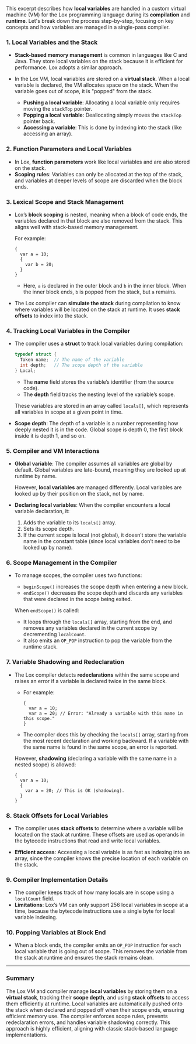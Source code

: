 This excerpt describes how **local variables** are handled in a custom virtual machine (VM) for the Lox programming language during its **compilation** and **runtime**. Let's break down the process step-by-step, focusing on key concepts and how variables are managed in a single-pass compiler.

### 1. **Local Variables and the Stack**
- **Stack-based memory management** is common in languages like C and Java. They store local variables on the stack because it is efficient for performance. Lox adopts a similar approach.
- In the Lox VM, local variables are stored on a **virtual stack**. When a local variable is declared, the VM allocates space on the stack. When the variable goes out of scope, it is "popped" from the stack.

  - **Pushing a local variable**: Allocating a local variable only requires moving the `stackTop` pointer. 
  - **Popping a local variable**: Deallocating simply moves the `stackTop` pointer back. 
  - **Accessing a variable**: This is done by indexing into the stack (like accessing an array).

### 2. **Function Parameters and Local Variables**
- In Lox, **function parameters** work like local variables and are also stored on the stack.
- **Scoping rules**: Variables can only be allocated at the top of the stack, and variables at deeper levels of scope are discarded when the block ends.

### 3. **Lexical Scope and Stack Management**
- Lox’s **block scoping** is nested, meaning when a block of code ends, the variables declared in that block are also removed from the stack. This aligns well with stack-based memory management.
  
  For example:
  ```lox
  {
    var a = 10;
    {
      var b = 20;
    }
  }
  ```
  - Here, `a` is declared in the outer block and `b` in the inner block. When the inner block ends, `b` is popped from the stack, but `a` remains.
  
- The Lox compiler can **simulate the stack** during compilation to know where variables will be located on the stack at runtime. It uses **stack offsets** to index into the stack.

### 4. **Tracking Local Variables in the Compiler**
- The compiler uses a **struct** to track local variables during compilation:
  ```c
  typedef struct {
    Token name;  // The name of the variable
    int depth;   // The scope depth of the variable
  } Local;
  ```
  
  - The **name** field stores the variable’s identifier (from the source code).
  - The **depth** field tracks the nesting level of the variable’s scope.

  These variables are stored in an array called `locals[]`, which represents all variables in scope at a given point in time.

- **Scope depth**: The depth of a variable is a number representing how deeply nested it is in the code. Global scope is depth 0, the first block inside it is depth 1, and so on.

### 5. **Compiler and VM Interactions**
- **Global variable**: The compiler assumes all variables are global by default. Global variables are late-bound, meaning they are looked up at runtime by name.
  
  However, **local variables** are managed differently. Local variables are looked up by their position on the stack, not by name.

- **Declaring local variables**: When the compiler encounters a local variable declaration, it:
  1. Adds the variable to its `locals[]` array.
  2. Sets its scope depth.
  3. If the current scope is local (not global), it doesn’t store the variable name in the constant table (since local variables don’t need to be looked up by name).

### 6. **Scope Management in the Compiler**
- To manage scopes, the compiler uses two functions:
  - `beginScope()` increases the scope depth when entering a new block.
  - `endScope()` decreases the scope depth and discards any variables that were declared in the scope being exited.
  
  When `endScope()` is called:
  - It loops through the `locals[]` array, starting from the end, and removes any variables declared in the current scope by decrementing `localCount`.
  - It also emits an `OP_POP` instruction to pop the variable from the runtime stack.

### 7. **Variable Shadowing and Redeclaration**
- The Lox compiler detects **redeclarations** within the same scope and raises an error if a variable is declared twice in the same block.
  
  - For example:
    ```lox
    {
      var a = 10;
      var a = 20; // Error: "Already a variable with this name in this scope."
    }
    ```

  - The compiler does this by checking the `locals[]` array, starting from the most recent declaration and working backward. If a variable with the same name is found in the same scope, an error is reported.

  However, **shadowing** (declaring a variable with the same name in a nested scope) is allowed:
  ```lox
  {
    var a = 10;
    {
      var a = 20; // This is OK (shadowing).
    }
  }
  ```

### 8. **Stack Offsets for Local Variables**
- The compiler uses **stack offsets** to determine where a variable will be located on the stack at runtime. These offsets are used as operands in the bytecode instructions that read and write local variables.

- **Efficient access**: Accessing a local variable is as fast as indexing into an array, since the compiler knows the precise location of each variable on the stack.

### 9. **Compiler Implementation Details**
- The compiler keeps track of how many locals are in scope using a `localCount` field.
- **Limitations**: Lox’s VM can only support 256 local variables in scope at a time, because the bytecode instructions use a single byte for local variable indexing.

### 10. **Popping Variables at Block End**
- When a block ends, the compiler emits an `OP_POP` instruction for each local variable that is going out of scope. This removes the variable from the stack at runtime and ensures the stack remains clean.

---

### Summary
The Lox VM and compiler manage **local variables** by storing them on a **virtual stack**, tracking their **scope depth**, and using **stack offsets** to access them efficiently at runtime. Local variables are automatically pushed onto the stack when declared and popped off when their scope ends, ensuring efficient memory use. The compiler enforces scope rules, prevents redeclaration errors, and handles variable shadowing correctly. This approach is highly efficient, aligning with classic stack-based language implementations.